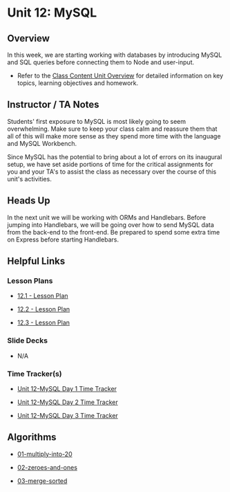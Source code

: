 # Unit 12: MySQL

## Overview

In this week, we are starting working with databases by introducing MySQL and SQL queries before connecting them to Node and user-input.

- Refer to the [Class Content Unit Overview](../../../01-Class-Content/12-MySQL/README.md) for detailed information on key topics, learning objectives and homework.

## Instructor / TA Notes

Students' first exposure to MySQL is most likely going to seem overwhelming. Make sure to keep your class calm and reassure them that all of this will make more sense as they spend more time with the language and MySQL Workbench.

Since MySQL has the potential to bring about a lot of errors on its inaugural setup, we have set aside portions of time for the critical assignments for you and your TA's to assist the class as necessary over the course of this unit's activities.

## Heads Up

In the next unit we will be working with ORMs and Handlebars. Before jumping into Handlebars, we will be going over how to send MySQL data from the back-end to the front-end. Be prepared to spend some extra time on Express before starting Handlebars.

## Helpful Links

### Lesson Plans

- [12.1 - Lesson Plan](01-Day_Intro-MySQL/12.1-LESSON-PLAN.md)

- [12.2 - Lesson Plan](02-Day_MySQL-Node/12.2-LESSON-PLAN.md)

- [12.3 - Lesson Plan](03-Day_Big-Data-MySQL/12.3-LESSON-PLAN.md)

### Slide Decks

- N/A

### Time Tracker(s)

- [Unit 12-MySQL Day 1 Time Tracker](https://drive.google.com/a/trilogyed.com/file/d/1uF2uTx0CjPkF_ocoPfT4ij49ppjCfWbk/view?usp=sharing)

- [Unit 12-MySQL Day 2 Time Tracker](https://drive.google.com/a/trilogyed.com/file/d/1nOZwr3nO2bhC7DMYUnqd5qM80CsK3a2G/view?usp=sharing)

- [Unit 12-MySQL Day 3 Time Tracker](https://drive.google.com/a/trilogyed.com/file/d/1bgCBIYaRmjrEVbjAGkY1GKW-BGA2eyuj/view?usp=sharing)

## Algorithms

- [01-multiply-into-20](../../../01-Class-Content/12-MySQL/03-Algorithms/01-multiply-into-20)

- [02-zeroes-and-ones](../../../01-Class-Content/12-MySQL/03-Algorithms/02-zeroes-and-ones)

- [03-merge-sorted](../../../01-Class-Content/12-MySQL/03-Algorithms/03-merge-sorted)
